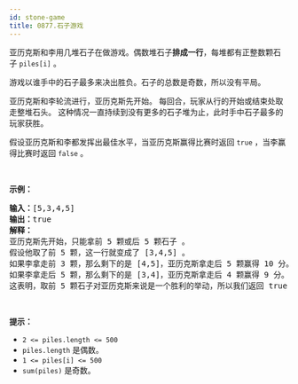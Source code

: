 ```yaml
---
id: stone-game
title: 0877.石子游戏
---
```

亚历克斯和李用几堆石子在做游戏。偶数堆石子**排成一行**，每堆都有正整数颗石子 <code>piles[i]</code> 。

游戏以谁手中的石子最多来决出胜负。石子的总数是奇数，所以没有平局。

亚历克斯和李轮流进行，亚历克斯先开始。 每回合，玩家从行的开始或结束处取走整堆石头。 这种情况一直持续到没有更多的石子堆为止，此时手中石子最多的玩家获胜。

假设亚历克斯和李都发挥出最佳水平，当亚历克斯赢得比赛时返回 <code>true</code> ，当李赢得比赛时返回 <code>false</code> 。

 

**示例：**


<pre><strong>输入：</strong>[5,3,4,5]<br/><strong>输出：</strong>true<br/><strong>解释：</strong><br/>亚历克斯先开始，只能拿前 5 颗或后 5 颗石子 。<br/>假设他取了前 5 颗，这一行就变成了 [3,4,5] 。<br/>如果李拿走前 3 颗，那么剩下的是 [4,5]，亚历克斯拿走后 5 颗赢得 10 分。<br/>如果李拿走后 5 颗，那么剩下的是 [3,4]，亚历克斯拿走后 4 颗赢得 9 分。<br/>这表明，取前 5 颗石子对亚历克斯来说是一个胜利的举动，所以我们返回 true 。<br/></pre>

 

**提示：**

- <code>2 &lt;= piles.length &lt;= 500</code>
- <code>piles.length</code> 是偶数。
- <code>1 &lt;= piles[i] &lt;= 500</code>
- <code>sum(piles)</code> 是奇数。